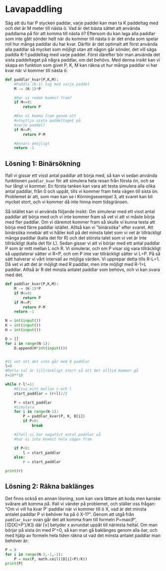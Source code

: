 # Lavapaddling

Säg att du har P stycken paddar, varje paddel kan man ta K paddeltag med och det är M meter till nästa ö. Vad är det bästa sättet att använda paddlarna på för att komma till nästa ö? Eftersom du kan laga alla paddlar som inte gått sönder helt när du kommer till nästa ö är det enda som spelar roll hur många paddlar du har kvar. Därför är det optimalt att först använda alla paddlar så mycket som möjligt utan att någon går sönder, det vill säga paddla K-1 paddeltag med varje paddel. Först därefter bör man använda det sista paddeltaget på några paddlar, om det behövs. Med denna insikt kan vi skapa en funktion som givet P, K, M kan räkna ut hur många paddlar vi har kvar när vi kommer till nästa ö:

```python
def paddlar_kvar(P,K,M):
    #Paddla (K-1) tag med varje paddel
    M -= (K-1)*P

    #Har vi redan kommit fram?
    if M<=0:
        return P

    #Kan vi komma fram genom att
    #utnyttja sista paddeltaget på
    #varje paddel?
    if M<=P:
        return P-M

    #Annars omöjligt
    return -1
```


## Lösning 1: Binärsökning

Ifall vi gissar ett visst antal paddlar att börja med, så kan vi sedan använda funktionen `paddlar_kvar` för att simulera hela resan från första ön, och se hur långt vi kommer. En första tanken kan vara att testa simulera alla olika antal paddlar, från 0 och uppåt, tills vi kommer fram hela vägen till sista ön. Problemet är att, som man kan se i Körningsexempel 3, att svaret kan bli mycket stort, och vi kommer då inte hinna inom tidsgränsen.

Så istället kan vi använda följande insikt: Om simulerar med ett visst antal paddlar att börja med och vi inte kommer fram så vet vi att vi måste börja med fler paddlar. Om vi däremot kommer fram så skulle vi kunna testa att börja med färre paddlar istället. Alltså kan vi "binärsöka" efter svaret. Att binärsöka innebär att vi håller koll på det minsta talet som vi vet är tillräckligt många paddlar (kalla det för R) och det största talet som vi vet är inte tillräckligt (kalla det för L). Sedan gissar vi att vi börjar med ett antal paddlar P som är mitt mellan L och R. Vi simulerar, och om P visar sig vara tillräckligt så uppdaterar sätter vi R=P, och om P inte var tillräckligt sätter vi L=P. På så sätt halverar vi vårt intervall av möjliga värden. Vi upprepar detta tills R-L=1. Då vet vi att det är möjligt med R paddlar, men inte möjligt med R-1=L paddlar. Alltså är R det minsta antalet paddlar som behövs, och vi kan svara med det.

```python
def paddlar_kvar(P,K,M):
    M -= (K-1)*P
    if M<=0:
        return P
    if M<=P:
        return P-M
    return -1

N = int(input())
K = int(input())
H = int(input())

D = []
for i in range(N-1):
    D.append(H*int(input()))


#Vi vet att det inte går med 0 paddlar
l=0
#Detta tal är tillräckligt stort så att det alltid kommer gå
r=10**18

while r-l!=1:
    #Gissa mitt mellan r och l
    start_paddlar = (r+l)//2

    P = start_paddlar
    #Simulera
    for i in range(N-1):
        P = paddlar_kvar(P, K, D[i])
        if P<0:
            break

    #Ifall vi har negativt antal paddlar så
    #har vi inte kommit hela vägen fram

    if P<0:
        l = start_paddlar
    else:
        r = start_paddlar

print(r)
```


## Lösning 2: Räkna baklänges

Det finns också en annan lösning, som kan vara lättare att koda men kanske svårare att komma på. Ifall vi vänder på problemet, och ställer oss frågan: "Om vi vill ha kvar P' paddlar när vi kommer till ö X, vad är det minsta antalet paddlar P vi behöver ha på ö X-1?". Genom att utgå från `paddlar_kvar` ovan går det att komma fram till formeln P=max(P', ⌈(D[X]+P')/K⌉) där ⌈x⌉ betyder x avrundat uppåt till närmsta heltal. Om man börjar på sista ön med P'=0, så kan man gå baklänges genom alla öar, och med hjälp av formeln hela tiden räkna ut vad det minsta antalet paddlar man behöver är:

```python
P = 0
for i in range(N-2,-1,-1):
    P = max(P, math.ceil((D[i]+P)/K))
print(P)
```
